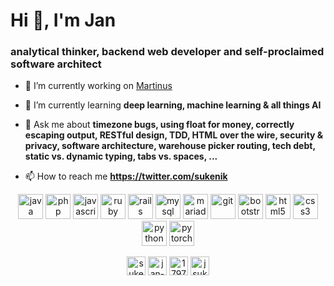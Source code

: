 # Hi 👋, I'm Jan
### analytical thinker, backend web developer and self-proclaimed software architect</h3>

- 🔭 I’m currently working on [Martinus](https://www.martinus.sk/)

- 🌱 I’m currently learning **deep learning, machine learning & all things AI**

- 💬 Ask me about **timezone bugs, using float for money, correctly escaping output, RESTful design, TDD, HTML over the wire, security & privacy, software architecture, warehouse picker routing, tech debt, static vs. dynamic typing, tabs vs. spaces, ...**

- 📫 How to reach me **https://twitter.com/sukenik**

<p align="center">
  <img src="https://devicons.github.io/devicon/devicon.git/icons/java/java-original-wordmark.svg" alt="java" width="40" height="40"/>
  <img src="https://devicons.github.io/devicon/devicon.git/icons/php/php-original.svg" alt="php" width="40" height="40"/>
  <img src="https://devicons.github.io/devicon/devicon.git/icons/javascript/javascript-original.svg" alt="javascript" width="40" height="40"/>
  <img src="https://devicons.github.io/devicon/devicon.git/icons/ruby/ruby-original-wordmark.svg" alt="ruby" width="40" height="40"/>
  <img src="https://devicons.github.io/devicon/devicon.git/icons/rails/rails-original-wordmark.svg" alt="rails" width="40" height="40"/>
  <img src="https://devicons.github.io/devicon/devicon.git/icons/mysql/mysql-original-wordmark.svg" alt="mysql" width="40" height="40"/>
  <img src="https://www.vectorlogo.zone/logos/mariadb/mariadb-icon.svg" alt="mariadb" width="40" height="40"/>  
  <img src="https://www.vectorlogo.zone/logos/git-scm/git-scm-icon.svg" alt="git" width="40" height="40"/>
  <img src="https://devicons.github.io/devicon/devicon.git/icons/bootstrap/bootstrap-plain.svg" alt="bootstrap" width="40" height="40"/>
  <img src="https://devicons.github.io/devicon/devicon.git/icons/html5/html5-original-wordmark.svg" alt="html5" width="40" height="40"/>
  <img src="https://devicons.github.io/devicon/devicon.git/icons/css3/css3-original-wordmark.svg" alt="css3" width="40" height="40"/>
  <img src="https://devicons.github.io/devicon/devicon.git/icons/python/python-original.svg" alt="python" width="40" height="40"/>
  <img src="https://www.vectorlogo.zone/logos/pytorch/pytorch-icon.svg" alt="pytorch" width="40" height="40"/>
</p>

<p align="center">
<a href="https://twitter.com/sukenik" target="blank"><img align="center" src="https://cdn.jsdelivr.net/npm/simple-icons@3.0.1/icons/twitter.svg" alt="sukenik" height="30" width="30" /></a>
<a href="https://linkedin.com/in/jan-sukenik" target="blank"><img align="center" src="https://cdn.jsdelivr.net/npm/simple-icons@3.0.1/icons/linkedin.svg" alt="jan-sukenik" height="30" width="30" /></a>
<a href="https://stackoverflow.com/users/1797945" target="blank"><img align="center" src="https://cdn.jsdelivr.net/npm/simple-icons@3.0.1/icons/stackoverflow.svg" alt="1797945" height="30" width="30" /></a>
<a href="https://instagram.com/jsukenik" target="blank"><img align="center" src="https://cdn.jsdelivr.net/npm/simple-icons@3.0.1/icons/instagram.svg" alt="jsukenik" height="30" width="30" /></a>
</p>
